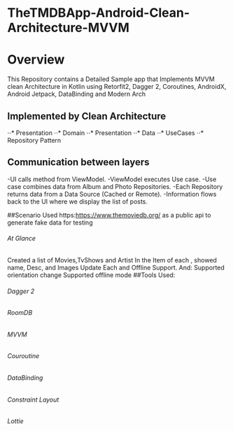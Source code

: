 # TheTMDBApp-Android-Clean-Architecture-MVVM
# Overview
This Repository contains a Detailed Sample app that Implements MVVM clean Architecture in Kotlin using Retorfit2, Dagger 2, Coroutines, AndroidX, Android Jetpack, DataBinding and Modern Arch

## Implemented by Clean Architecture
⋅⋅* Presentation
⋅⋅* Domain
⋅⋅* Presentation
⋅⋅* Data
⋅⋅* UseCases
⋅⋅* Repository Pattern

## Communication between layers

-UI calls method from ViewModel.
-ViewModel executes Use case.
-Use case combines data from Album and Photo Repositories.
-Each Repository returns data from a Data Source (Cached or Remote).
-Information flows back to the UI where we display the list of posts.

##Scenario
Used https:https://www.themoviedb.org/ as a public api to generate fake data for testing

###### At Glance
Created a list of Movies,TvShows and Artist
In the Item of each , showed  name, Desc, and Images
Update Each and Offline Support.
And:
Supported orientation change
Supported offline mode
##Tools Used:
###### Dagger 2
###### RoomDB
###### MVVM
###### Couroutine
###### DataBinding
###### Constraint Layout
###### Lottie








